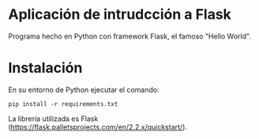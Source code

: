 # Aplicación de intrudcción a Flask

Programa hecho en Python con framework Flask, el famoso "Hello World".

# Instalación

En su entorno de Python ejecutar el comando:

```
pip install -r requirements.txt
```

La librería utilizada es Flask (https://flask.palletsprojects.com/en/2.2.x/quickstart/).